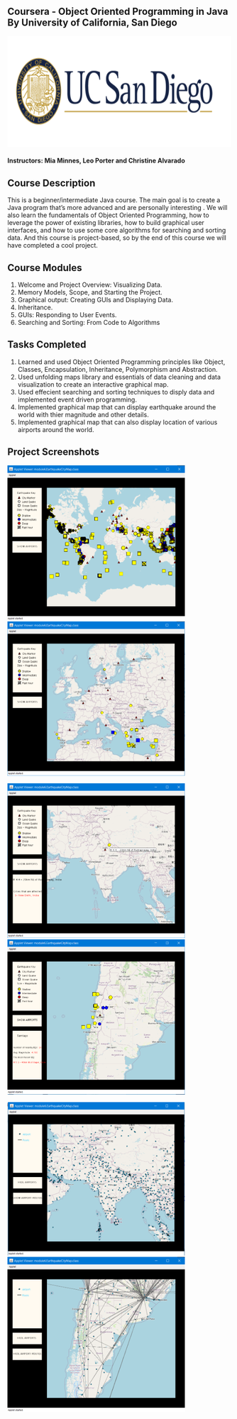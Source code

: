 ## Coursera - Object Oriented Programming in Java By University of California, San Diego 

<img src="Screenshots/Logo.png" height="250" width="750">

#### Instructors: Mia Minnes, Leo Porter and Christine Alvarado

## Course Description

This is a beginner/intermediate Java course. The main goal is to create a Java program that’s more advanced and are personally interesting . We will also learn the fundamentals of Object Oriented Programming, how to leverage the power of existing libraries, how to build graphical user interfaces, and how to use some core algorithms for searching and sorting data. And this course is project-based, so by the end of this course we will have completed a cool project.

## Course Modules 

1. Welcome and Project Overview: Visualizing Data.
2. Memory Models, Scope, and Starting the Project.
3. Graphical output: Creating GUIs and Displaying Data.
4. Inheritance.
5. GUIs: Responding to User Events.
6. Searching and Sorting: From Code to Algorithms

## Tasks Completed

1. Learned and used Object Oriented Programming principles like Object, Classes, Encapsulation, Inheritance, Polymorphism and Abstraction.
2. Used unfolding maps library and essentials of data cleaning and data visualization to create an interactive graphical map.
3. Used effecient searching and sorting techniques to disply data and implemented event driven programming.
4. Implemented graphical map that can display earthquake around the world with thier magnitude and other details.
5. Implemented graphical map that can also display location of various airports around the world.

## Project Screenshots

<img src="Screenshots/1.png" width="400">  <img src="Screenshots/2.png" width="400"> 

<img src="Screenshots/3.png" width="400">  <img src="Screenshots/4.png" width="400">

<img src="Screenshots/5.png" width="400">  <img src="Screenshots/6.png" width="400"> 